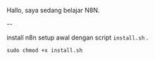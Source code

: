 Hallo, saya sedang belajar N8N.

--

install n8n setup awal dengan script `install.sh` .

``` sudo chmod +x install.sh ``` 
